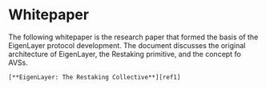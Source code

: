 # Whitepaper

The following whitepaper is the research paper that formed the basis of the EigenLayer protocol development. The document discusses the original architecture of EigenLayer, the Restaking primitive, and the concept fo AVSs.

    [**EigenLayer: The Restaking Collective**][ref1]

[ref1]: /EigenLayer_WhitePaper.pdf
